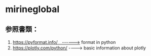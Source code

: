 # mirineglobal
## 参照書類：
1. https://pyformat.info/　------> format in python
2. https://plotly.com/python/ ----> basic information about plotly

  
